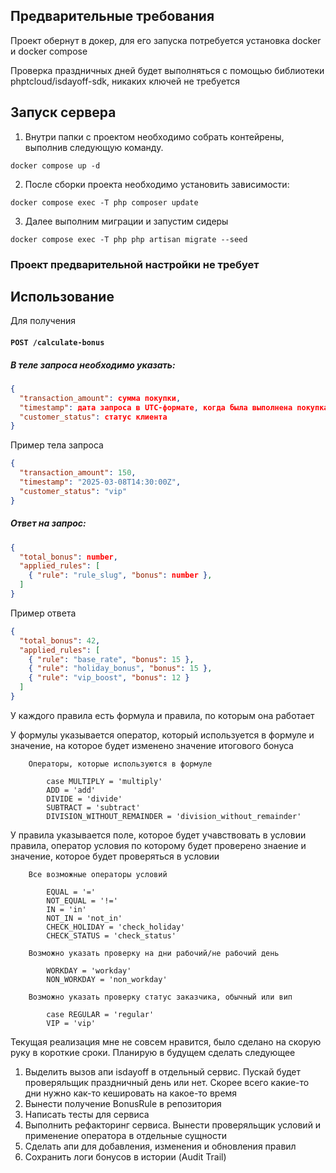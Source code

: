 ## Предварительные требования

Проект обернут в докер, для его запуска потребуется установка docker и docker compose

Проверка праздничных дней будет выполняться с помощью библиотеки phptcloud/isdayoff-sdk, никаких ключей не требуется

## Запуск сервера

1. Внутри папки с проектом необходимо собрать контейрены, выполнив следующую команду. 

```shell
docker compose up -d
```

2. После сборки проекта необходимо установить зависимости:

```shell
docker compose exec -T php composer update 
```
3. Далее выполним миграции и запустим сидеры

```shell
docker compose exec -T php php artisan migrate --seed
```

### Проект предварительной настройки не требует

## Использование

Для получения 

#### `POST /calculate-bonus`

##### В теле запроса необходимо указать:

```json
{
  "transaction_amount": сумма покупки,
  "timestamp": дата запроса в UTC-формате, когда была выполнена покупка в формате,
  "customer_status": статус клиента
}
```

Пример тела запроса

```json
{
  "transaction_amount": 150,
  "timestamp": "2025-03-08T14:30:00Z",
  "customer_status": "vip"
}
```

##### Ответ на запрос:

```json
{
  "total_bonus": number,
  "applied_rules": [
    { "rule": "rule_slug", "bonus": number },
  ]
}
```
Пример ответа
```json
{
  "total_bonus": 42,
  "applied_rules": [
    { "rule": "base_rate", "bonus": 15 },
    { "rule": "holiday_bonus", "bonus": 15 },
    { "rule": "vip_boost", "bonus": 12 }
  ]
}
```

У каждого правила есть формула и правила, по которым она работает 

У формулы указывается оператор, который используется в формуле и значение, на которое будет изменено значение итогового бонуса

```
    Операторы, которые используются в формуле
    
        case MULTIPLY = 'multiply'
        ADD = 'add'
        DIVIDE = 'divide'
        SUBTRACT = 'subtract'
        DIVISION_WITHOUT_REMAINDER = 'division_without_remainder'
```

У правила указывается поле, которое будет учавствовать в условии правила, оператор условия по которому будет проверено знаение и значение, которое будет проверяться в условии

```
    Все возможные операторы условий
    
        EQUAL = '='
        NOT_EQUAL = '!='
        IN = 'in'
        NOT_IN = 'not_in'
        CHECK_HOLIDAY = 'check_holiday'
        CHECK_STATUS = 'check_status'
     
    Возможно указать проверку на дни рабочий/не рабочий день
     
        WORKDAY = 'workday'
        NON_WORKDAY = 'non_workday'
    
    Возможно указать проверку статус заказчика, обычный или вип
    
        case REGULAR = 'regular'
        VIP = 'vip'
```

Текущая реализация мне не совсем нравится, было сделано на скорую руку в короткие сроки. Планирую в будущем сделать следующее

1. Выделить вызов апи isdayoff в отдельный сервис. Пускай будет проверяльщик праздничный день или нет. Скорее всего какие-то дни нужно как-то кешировать на какое-то время
2. Вынести получение BonusRule в репозитория
3. Написать тесты для сервиса
4. Выполнить рефакторинг сервиса. Вынести проверяльщик условий и применение оператора в отдельные сущности
5. Сделать апи для добавления, изменения и обновления правил
6. Сохранить логи бонусов в истории (Audit Trail)
